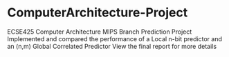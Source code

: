 # ComputerArchitecture-Project
ECSE425 Computer Architecture MIPS Branch Prediction Project
Implemented and compared the performance of a Local n-bit predictor and an (n,m) Global Correlated Predictor
View the final report for more details
